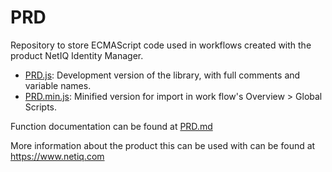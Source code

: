 # PRD
Repository to store ECMAScript code used in workflows created with the product NetIQ Identity Manager.

* <a href="PRD.js">PRD.js</a>: Development version of the library, with full comments and variable names.
* <a href="PRD.min.js">PRD.min.js</a>: Minified version for import in work flow's Overview > Global Scripts.

Function documentation can be found at <a href="PRD.md">PRD.md</a>

More information about the product this can be used with can be found at <a href="https://www.netiq.com">https://www.netiq.com</a>
